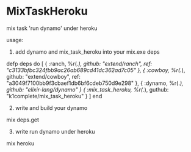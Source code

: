 # MixTaskHeroku

mix task 'run dynamo' under heroku

usage: 
1. add dynamo and mix_task_heroku into your mix.exe deps

  defp deps do
    [ { :ranch, %r(.*), github: "extend/ranch", ref: "c3133bfbc324fbb9ac26ab689cd41dc362ad7c05" },
      { :cowboy, %r(.*), github: "extend/cowboy", ref: "a3049f7100bb9f3cbaef1db6bf6cdeb750d9e298" },
      { :dynamo, %r(.*), github: "elixir-lang/dynamo" } 
      { :mix_task_heroku, %r(.*), guthub: "k1complete/mix_task_heroku" } ]
  end

2. write and build your dynamo

  mix deps.get

3. write run dynamo under heroku 
  
  mix heroku